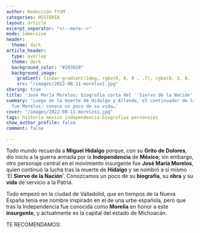 ```yaml
---
author: Redacción TYSM
categories: HISTORIA
layout: article
excerpt_separator: "<!--more-->"
mode: immersive
header:
  theme: dark
article_header:
  type: overlay
  theme: dark
  background_color: "#203028"
  background_image:
    gradient: linear-gradient(1deg, rgba(0, 0, 0 , .7), rgba(8, 3, 8, .9))
    src: "/images/2022-08-11-morelos1.jpg"
sharing: true
title: 'José María Morelos: biografía corta del ''Siervo de la Nación'''
summary: 'Luego de la muerte de Hidalgo y Allende, el continuador de la lucha independentista
  fue Morelos: conoce un poco de su vida…'
cover: "/images/2022-08-11-morelos1.jpg"
tags: historia mexico independencia biografias personajes
show_author_profile: false
comment: false

---
```

Todo mundo recuerda a **Miguel Hidalgo** porque, con su **Grito de Dolores**, dio inicio a la guerra armada por la **Independencia** de **México**; sin embargo, otro personaje central en el movimiento insurgente fue **José María Morelos**, quien continuó la lucha tras la muerte de **Hidalgo** y se nombró a sí mismo 'El **Siervo de la Nación**'. Conozcamos un poco de su **biografía**, su **obra** y su **vida** de servicio a la Patria.

Todo empezó en la ciudad de Valladolid, que en tiempos de la Nueva España tenía ese nombre inspirado en el de una urbe española, pero que tras la Independencia fue conocida como **Morelia** en honor a este **insurgente**, y actualmente es la capital del estado de Michoacán.

TE RECOMENDAMOS: